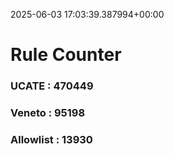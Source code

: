 2025-06-03 17:03:39.387994+00:00
# Rule Counter 
 ### UCATE : 470449

 ### Veneto : 95198

 ### Allowlist : 13930